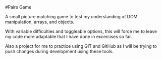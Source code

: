 #Pairs Game

A small picture matching game to test my understanding of DOM manipulation,
arrays, and objects. 

With variable difficulties and toggleable options, this will force me to leave my code more adaptable that I have done in excercises so far. 

Also a project for me to practice using GIT and GitHub as I will be trying to push changes during development using these tools.

